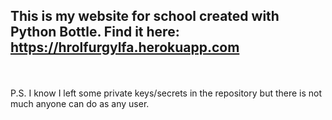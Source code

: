 ## This is my website for school created with Python Bottle. Find it here: https://hrolfurgylfa.herokuapp.com
<br>
<br>
P.S. I know I left some private keys/secrets in the repository but there is not much anyone can do as any user. 
